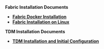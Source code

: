 <strong>Fabric Installation Documents<strong>

<ul>      
<li><a href="/articles/98_maintenance_and_operational/Installations/Docker/Fabric/README.md">Fabric Docker Installation</a></li>
<li><a href="/articles/98_maintenance_and_operational/Installations/Linux/02_Fabric_7.x.x_Setup.md">Fabric Installation on Linux</a></li>
</ul>

<strong>TDM Installation Documents<strong>

<ul>      
<li><a href="/articles/98_maintenance_and_operational/Installations/Linux/01_tdm_installation.md">TDM Installation and Initial Configuration</a></li>
</ul>
